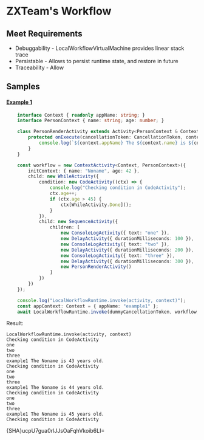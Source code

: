 # ZXTeam's Workflow

## Meet Requirements
* Debuggability - LocalWorkflowVirtualMachine provides linear stack trace
* Persistable - Allows to persist runtime state, and restore in future
* Traceability - Allow

## Samples
#### [Example 1](./test/example1.ts)
```typescript
	interface Context { readonly appName: string; }
	interface PersonContext { name: string; age: number; }

	class PersonRenderActivity extends Activity<PersonContext & Context> {
		protected onExecute(cancellationToken: CancellationToken, context: PersonContext & Context): void | Promise<void> {
			console.log(`${context.appName} The ${context.name} is ${context.age} years old.`);
		}
	}

	const workflow = new ContextActivity<Context, PersonContext>({
		initContext: { name: "Noname", age: 42 },
		child: new WhileActivity({
			condition: new CodeActivity((ctx) => {
				console.log("Checking condition in CodeActivity");
				ctx.age++;
				if (ctx.age > 45) {
					ctx[WhileActivity.Done]();
				}
			}),
			child: new SequenceActivity({
				children: [
					new ConsoleLogActivity({ text: "one" }),
					new DelayActivity({ durationMilliseconds: 100 }),
					new ConsoleLogActivity({ text: "two" }),
					new DelayActivity({ durationMilliseconds: 200 }),
					new ConsoleLogActivity({ text: "three" }),
					new DelayActivity({ durationMilliseconds: 300 }),
					new PersonRenderActivity()
				]
			})
		})
	});

	console.log("LocalWorkflowRuntime.invoke(activity, context)");
	const appContext: Context = { appName: "example1" };
	await LocalWorkflowRuntime.invoke(dummyCancellationToken, workflow, appContext);
```
Result:
```
LocalWorkflowRuntime.invoke(activity, context)
Checking condition in CodeActivity
one
two
three
example1 The Noname is 43 years old.
Checking condition in CodeActivity
one
two
three
example1 The Noname is 44 years old.
Checking condition in CodeActivity
one
two
three
example1 The Noname is 45 years old.
Checking condition in CodeActivity
```


{SHA}ucpU7gua0rlJJsOaFqhVkoib6LI=
